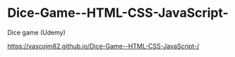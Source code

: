 # Dice-Game--HTML-CSS-JavaScript-
Dice game (Udemy) 

https://vascojm82.github.io/Dice-Game--HTML-CSS-JavaScript-/

